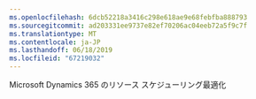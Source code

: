```yaml
---
ms.openlocfilehash: 6dcb52218a3416c298e618ae9e68febfba888793
ms.sourcegitcommit: ad203331ee9737e82ef70206ac04eeb72a5f9c7f
ms.translationtype: MT
ms.contentlocale: ja-JP
ms.lasthandoff: 06/18/2019
ms.locfileid: "67219032"
---
```

Microsoft Dynamics 365 のリソース スケジューリング最適化